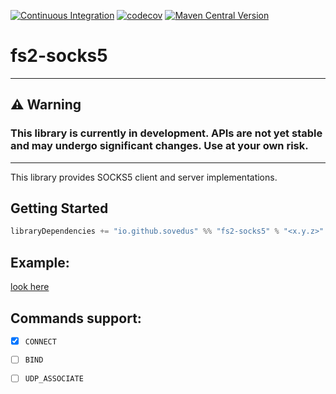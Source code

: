 [![Continuous Integration](https://github.com/sovedus/fs2-socks5/actions/workflows/ci.yml/badge.svg?branch=master)](https://github.com/sovedus/fs2-socks5/actions/workflows/ci.yml)
[![codecov](https://codecov.io/gh/sovedus/fs2-socks5/branch/master/graph/badge.svg?token=TS6AF2SAM9)](https://codecov.io/gh/sovedus/fs2-socks5)
[![Maven Central Version](https://img.shields.io/maven-central/v/io.github.sovedus/fs2-socks5_2.13)](https://central.sonatype.com/artifact/io.github.sovedus/fs2-socks5_2.13)

# fs2-socks5

---

## ⚠️ Warning
### This library is currently in development. APIs are not yet stable and may undergo significant changes. Use at your own risk.

---

This library provides SOCKS5 client and server implementations.

## Getting Started

```scala
libraryDependencies += "io.github.sovedus" %% "fs2-socks5" % "<x.y.z>"
```



## Example:
[look here](/example/src/main/scala/io/github/sovedus/socks5/example)

## Commands support:
- [x] `CONNECT`
- [ ] `BIND`
- [ ] `UDP_ASSOCIATE`



